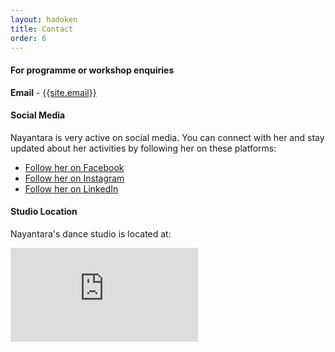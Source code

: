 ```yaml
---
layout: hadoken
title: Contact
order: 6
---
```

#### For programme or workshop enquiries

**Email** -  [{{site.email}}]({{site.social.email}})

#### Social Media

Nayantara is very active on social media. You can connect with her and stay updated about her activities by following her on these platforms:
<ul class="actions vertical">
	<li align="left"><a href="{{site.social.facebook-official}}" class="button">Follow her on Facebook</a></li>
	<li><a href="{{site.social.instagram}}" class="button">Follow her on Instagram</a></li>
	<li align="left"><a href="{{site.social.linkedin-square}}" class="button">Follow her on LinkedIn</a></li>
</ul>

#### Studio Location

Nayantara's dance studio is located at:

<div class="google-maps">
<iframe align="center" src="https://www.google.com/maps/embed?pb=!1m18!1m12!1m3!1d25442.52797340844!2d73.89834375257294!3d18.5715855233104!2m3!1f0!2f0!3f0!3m2!1i1024!2i768!4f13.1!3m3!1m2!1s0x3bc2c149dd24ceab%3A0x9630aef8fe168252!2sNayantara&#39;s+Dance+Studio!5e0!3m2!1sen!2sin!4v1465412587001" frameborder="0" style="border:0" allowfullscreen></iframe>
</div>
